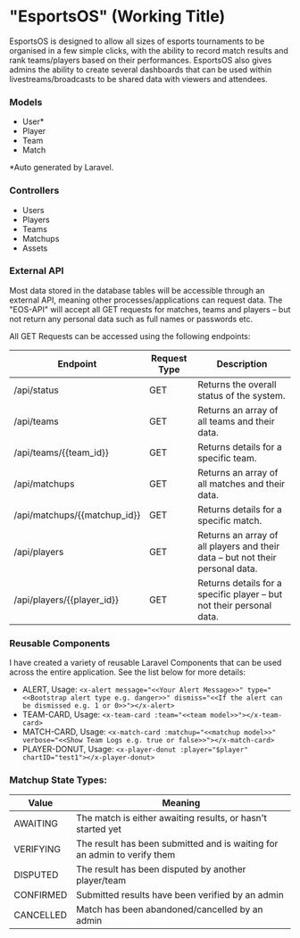 # "EsportsOS" (Working Title)
EsportsOS is designed to allow all sizes of esports tournaments to be organised in a few simple clicks, with the ability to record match results and rank teams/players based on their performances. EsportsOS also gives admins the ability to create several dashboards that can be used within livestreams/broadcasts to be shared data with viewers and attendees.

### Models
* User*
* Player
* Team
* Match

*Auto generated by Laravel.

### Controllers
* Users
* Players
* Teams
* Matchups
* Assets

### External API

Most data stored in the database tables will be accessible through an external API, meaning other processes/applications can request data. The &quot;EOS-API&quot; will accept all GET requests for matches, teams and players – but not return any personal data such as full names or passwords etc.

All GET Requests can be accessed using the following endpoints:

| Endpoint | Request Type | Description |
| --- | --- | --- |
| /api/status | GET | Returns the overall status of the system. |
| /api/teams | GET | Returns an array of all teams and their data. |
| /api/teams/{{team\_id}} | GET | Returns details for a specific team. |
| /api/matchups | GET | Returns an array of all matches and their data. |
| /api/matchups/{{matchup\_id}} | GET | Returns details for a specific match. |
| /api/players | GET | Returns an array of all players and their data – but not their personal data. |
| /api/players/{{player\_id}} | GET | Returns details for a specific player – but not their personal data. |


### Reusable Components

I have created a variety of reusable Laravel Components that can be used across the entire application. See the list below for more details:

* ALERT, Usage: ```<x-alert message="<<Your Alert Message>>" type="<<Bootstrap alert type e.g. danger>>" dismiss="<<If the alert can be dismissed e.g. 1 or 0>>"></x-alert>``` 
* TEAM-CARD, Usage: ```<x-team-card :team="<<team model>>"></x-team-card>```  
* MATCH-CARD, Usage: ```<x-match-card :matchup="<<matchup model>>" verbose="<<Show Team Logs e.g. true or false>>"></x-match-card>```
* PLAYER-DONUT, Usage: ```<x-player-donut :player="$player" chartID="test1"></x-player-donut>```   


### Matchup State Types:
| Value | Meaning |
| --- | --- |
| AWAITING | The match is either awaiting results, or hasn't started yet |
| VERIFYING | The result has been submitted and is waiting for an admin to verify them |
| DISPUTED | The result has been disputed by another player/team |
| CONFIRMED | Submitted results have been verified by an admin |
| CANCELLED | Match has been abandoned/cancelled by an admin |